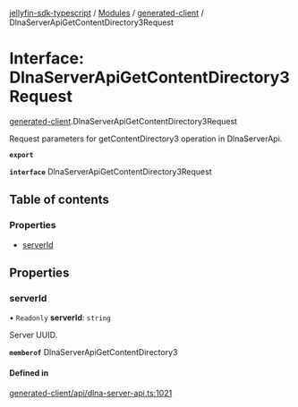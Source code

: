 [jellyfin-sdk-typescript](../README.md) / [Modules](../modules.md) / [generated-client](../modules/generated_client.md) / DlnaServerApiGetContentDirectory3Request

# Interface: DlnaServerApiGetContentDirectory3Request

[generated-client](../modules/generated_client.md).DlnaServerApiGetContentDirectory3Request

Request parameters for getContentDirectory3 operation in DlnaServerApi.

**`export`**

**`interface`** DlnaServerApiGetContentDirectory3Request

## Table of contents

### Properties

- [serverId](generated_client.DlnaServerApiGetContentDirectory3Request.md#serverid)

## Properties

### serverId

• `Readonly` **serverId**: `string`

Server UUID.

**`memberof`** DlnaServerApiGetContentDirectory3

#### Defined in

[generated-client/api/dlna-server-api.ts:1021](https://github.com/thornbill/jellyfin-sdk-typescript/blob/46678c1/src/generated-client/api/dlna-server-api.ts#L1021)
